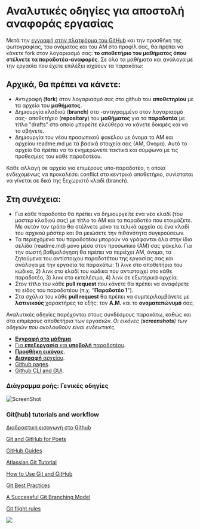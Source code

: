 # Αναλυτικές οδηγίες για αποστολή αναφοράς εργασίας  

Μετά την [εγγραφή στην πλατφόρμα του GitHub](https://github.com/join) και την προσθήκη της φωτογραφίας, του ονόματος και του ΑΜ στο προφίλ σας, θα πρέπει να κάνετε fork στον λογαριασμό σας: **το αποθετήριο του μαθήματος όπου στέλνετε τα παραδοτέα-αναφορές**. Σε όλα τα μαθήματα και ανάλογα με την εργασία που έχετε επιλέξει ισχύουν τα παρακάτω:

## Αρχικά, θα πρέπει να κάνετε:
* Αντιγραφή (**fork**) στον λογαριασμό σας στο github του **αποθετηρίου** με τα αρχεία του **μαθήματος**.
* Δημιουργία κλαδιού (**branch**) στο -αντιγραμμένο στον λογαριασμό σας- αποθετήριο (**repository**) του **μαθήματος** για τα **παραδοτέα** με τίτλο "drafts" στο οποίο μπορείτε ελεύθερα να κάνετε δοκιμές και να το σβήνετε.
* Δημιουργία του νέου προσωπικού φακέλου με όνομα το ΑΜ και αρχείου readme.md με τα βασικά στοιχεία σας (ΑΜ, Ονομα). Αυτό το αρχείο θα πρέπει να το ενημερώνετε τακτικά και σύμφωνα με τις προθεσμίες του κάθε παραδοτέου.

Κάθε αλλαγή σε αρχείο για επιμέρους υπο-παραδοτέο, η οποία ενδεχομένως να προκαλέσει conflict στο κεντρικό αποθετήριο, συνίσταται να γίνεται σε δικό της ξεχωριστό κλαδί (branch).

## Στη συνέχεια:
* Για κάθε παραδοτέο θα πρέπει να δημιουργείτε ένα νέο κλαδί (του μάστερ κλαδιού σας) με τίτλο το ΑΜ και το παραδοτέο που ετοιμάζετε. Με αυτόν τον τρόπο θα στέλνετε μόνο τα τελικά αρχεία σε ένα κλαδί του αρχικού μάστερ και θα μειώσετε την πιθανότητα συγκρούσεων.
* Τα περιεχόμενα του παραδοτέου μπορούν να γράφονται όλα στην ίδια σελίδα (readme.md) μόνο μέσα στον προσωπικό (ΑΜ) σας φάκελο. Για την σωστή βαθμολόγηση θα πρέπει να περιέχει ΑΜ, όνομα, τα ζητούμενα του αντίστοιχου παραδοτέτου της εργασίας σας και ανάλογα με την εργασία τα παρακάτω: 1) λινκ στο αποθετήριο του κώδικα, 2) λινκ στο κλαδί του κώδικα που αντιστοιχεί στο κάθε παραδοτέο, 3) λινκ στο εκτελέσιμο, 4) λινκ σε εξωτερικά αρχεία.
* Στον τίτλο του κάθε **pull request** που κάνετε θα πρέπει να αναφέρετε το είδος του παραδοτέου (π.χ. "**Παραδοτέο 1**").
* Στα σχόλια του κάθε **pull request** θα πρέπει να συμπεριλαμβάνετε με **λατινικούς** χαρακτήρες τα εξής: τον **Α.Μ.** και το **ονοματεπώνυμό** σας.

Αναλυτικές οδηγίες παρέχονται στους συνδέσμους παρακάτω, καθώς και στα επιμέρους αποθετήρια των εργασιών.
*Οι εικόνες (**screenshots**) των οδηγιών που ακολουθούν είναι ενδεικτικές.*

* [**Εγγραφή στο μάθημα**](https://courses-ionio.github.io/help/register/).
* [Για **επεξεργασία** και **υποβολή** παραδοτέου](https://courses-ionio.github.io/help/submit/).
* [**Προσθήκη εικόνας**](https://courses-ionio.github.io/help/image/).
* [**Διαγραφή** αρχείου](https://courses-ionio.github.io/help/delete/).
* [Github pages](https://github.com/courses-ionio/help/tree/master/pages).
* [Github CLI and GUI](https://github.com/courses-ionio/help/tree/master/cli).

### Διάγραμμα ροής: Γενικές οδηγίες

![ScreenShot](/help/images/UntitledDiagramB1.png)

### Git(hub) tutorials and workflow

[Διαδραστική εισαγωγή στο Github](https://github.com/marketplace/github-learning-lab)

[Git and GitHub for Poets](https://www.youtube.com/watch?v=BCQHnlnPusY)

[GitHub Guides](https://guides.github.com)

[Atlassian Git Tutorial](https://www.atlassian.com/git)

[How to Use Git and GitHub](https://www.udacity.com/course/ud775)

[Git Best Practices](https://sethrobertson.github.io/GitBestPractices/)

[A Successful Git Branching Model](http://nvie.com/posts/a-successful-git-branching-model/)

[Git flight rules](https://github.com/k88hudson/git-flight-rules)

![](https://imgs.xkcd.com/comics/git.png)
